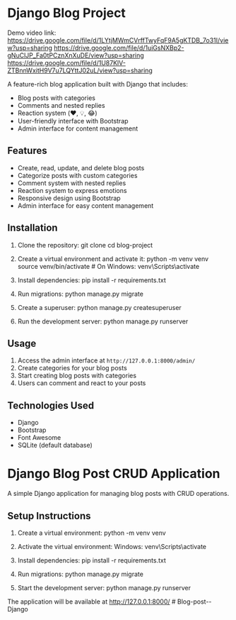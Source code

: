# Django Blog Project
Demo video link:
https://drive.google.com/file/d/1LYtjMWmCVrffTwyFqF9A5gKTDB_7o31I/view?usp=sharing
https://drive.google.com/file/d/1uiGsNXBp2-gNuClJP_Fa0tPCznXnXuDE/view?usp=sharing
https://drive.google.com/file/d/1U87KlV-ZTBnnWxitH9V7u7LQYttJ02uL/view?usp=sharing

A feature-rich blog application built with Django that includes:

- Blog posts with categories
- Comments and nested replies
- Reaction system (❤️, 💡, 😂)
- User-friendly interface with Bootstrap
- Admin interface for content management

## Features

- Create, read, update, and delete blog posts
- Categorize posts with custom categories
- Comment system with nested replies
- Reaction system to express emotions
- Responsive design using Bootstrap
- Admin interface for easy content management

## Installation

1. Clone the repository:
git clone <your-repository-url>
cd blog-project

2. Create a virtual environment and activate it:
python -m venv venv
source venv/bin/activate  # On Windows: venv\Scripts\activate

3. Install dependencies:
pip install -r requirements.txt

4. Run migrations:
python manage.py migrate

5. Create a superuser:
python manage.py createsuperuser

6. Run the development server:
python manage.py runserver


## Usage

1. Access the admin interface at `http://127.0.0.1:8000/admin/`
2. Create categories for your blog posts
3. Start creating blog posts with categories
4. Users can comment and react to your posts

## Technologies Used

- Django
- Bootstrap
- Font Awesome
- SQLite (default database)

# Django Blog Post CRUD Application
A simple Django application for managing blog posts with CRUD operations.

## Setup Instructions

1. Create a virtual environment:
python -m venv venv


2. Activate the virtual environment:
Windows:
venv\Scripts\activate

4. Install dependencies:
pip install -r requirements.txt


4. Run migrations:
python manage.py migrate


5. Start the development server:
python manage.py runserver


The application will be available at http://127.0.0.1:8000/ #   B l o g - p o s t - - D j a n g o 
 
 
